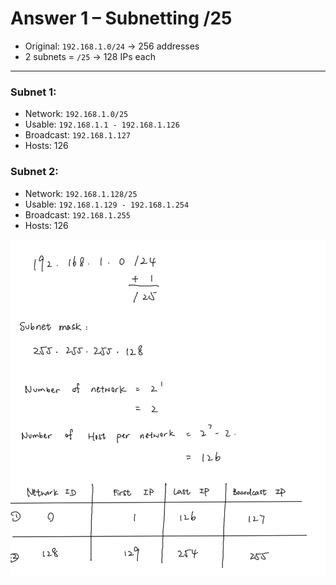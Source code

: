 # Answer 1 – Subnetting /25

- Original: `192.168.1.0/24` → 256 addresses
- 2 subnets = `/25` → 128 IPs each

---

### Subnet 1:
- Network: `192.168.1.0/25`
- Usable: `192.168.1.1 - 192.168.1.126`
- Broadcast: `192.168.1.127`
- Hosts: 126

### Subnet 2:
- Network: `192.168.1.128/25`
- Usable: `192.168.1.129 - 192.168.1.254`
- Broadcast: `192.168.1.255`
- Hosts: 126

![/25 Calculation](https://raw.githubusercontent.com/ProJensen/ip-subnetting-practice/refs/heads/main/Calculation/%3A25.png)
